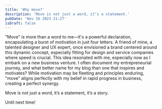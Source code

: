 ```yaml
---
title: 'Why move?'
description: 'Move is not just a word, it’s a statement.'
pubDate: 'Nov 26 2023 21:27'
isDraft: false
---
```


"Move" is more than a word to me—it's a powerful declaration, encapsulating a burst of motivation in just four letters. A friend of mine, a talented designer and UX expert, once envisioned a brand centered around this dynamic concept, especially fitting for design and service companies where speed is crucial. This idea resonated with me, especially now as I embark on a new business venture. I often document my entrepreneurial journey, and what better name for my blog than one that inspires and motivates? While motivation may be fleeting and principles enduring, "move" aligns perfectly with my belief in rapid progress in business, creating a perfect synergy.

Move is not just a word, it’s a statement, it’s a story.

Until next time!

